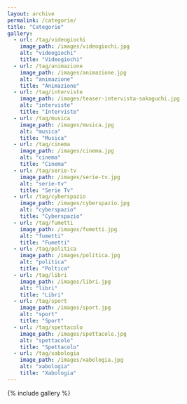 ```yaml
---
layout: archive
permalink: /categorie/
title: "Categorie"
gallery:
  - url: /tag/videogiochi
    image_path: /images/videogiochi.jpg
    alt: "videogiochi"
    title: "Videogiochi"
  - url: /tag/animazione
    image_path: /images/animazione.jpg
    alt: "animazione"
    title: "Animazione"
  - url: /tag/interviste
    image_path: /images/teaser-intervista-sakaguchi.jpg
    alt: "interviste"
    title: "Interviste"
  - url: /tag/musica
    image_path: /images/musica.jpg
    alt: "musica"
    title: "Musica"        
  - url: /tag/cinema
    image_path: /images/cinema.jpg
    alt: "cinema"
    title: "Cinema"
  - url: /tag/serie-tv
    image_path: /images/serie-tv.jpg
    alt: "serie-tv"
    title: "Serie Tv"
  - url: /tag/cyberspazio
    image_path: /images/cyberspazio.jpg
    alt: "cyberspazio"
    title: "Cyberspazio"
  - url: /tag/fumetti
    image_path: /images/fumetti.jpg
    alt: "fumetti"
    title: "Fumetti"    
  - url: /tag/politica
    image_path: /images/politica.jpg
    alt: "politica"
    title: "Poltica"
  - url: /tag/libri
    image_path: /images/libri.jpg
    alt: "libri"
    title: "Libri"
  - url: /tag/sport
    image_path: /images/sport.jpg
    alt: "sport"
    title: "Sport"    
  - url: /tag/spettacolo
    image_path: /images/spettacolo.jpg
    alt: "spettacolo"
    title: "Spettacolo"
  - url: /tag/xabologia
    image_path: /images/xabologia.jpg
    alt: "xabologia"
    title: "Xabologia"                
---
```


{% include gallery %}